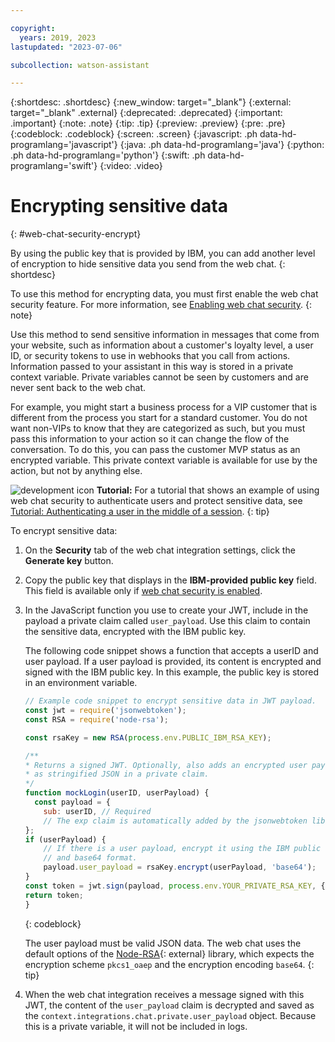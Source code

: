 ```yaml
---

copyright:
  years: 2019, 2023
lastupdated: "2023-07-06"

subcollection: watson-assistant

---
```


{:shortdesc: .shortdesc}
{:new_window: target="_blank"}
{:external: target="_blank" .external}
{:deprecated: .deprecated}
{:important: .important}
{:note: .note}
{:tip: .tip}
{:preview: .preview}
{:pre: .pre}
{:codeblock: .codeblock}
{:screen: .screen}
{:javascript: .ph data-hd-programlang='javascript'}
{:java: .ph data-hd-programlang='java'}
{:python: .ph data-hd-programlang='python'}
{:swift: .ph data-hd-programlang='swift'}
{:video: .video}



# Encrypting sensitive data
{: #web-chat-security-encrypt}

By using the public key that is provided by IBM, you can add another level of encryption to hide sensitive data you send from the web chat.
{: shortdesc}

To use this method for encrypting data, you must first enable the web chat security feature. For more information, see [Enabling web chat security](/docs/watson-assistant?topic=watson-assistant-web-chat-security-enable).
{: note}

Use this method to send sensitive information in messages that come from your website, such as information about a customer's loyalty level, a user ID, or security tokens to use in webhooks that you call from actions. Information passed to your assistant in this way is stored in a private context variable. Private variables cannot be seen by customers and are never sent back to the web chat.

For example, you might start a business process for a VIP customer that is different from the process you start for a standard customer. You do not want non-VIPs to know that they are categorized as such, but you must pass this information to your action so it can change the flow of the conversation. To do this, you can pass the customer MVP status as an encrypted variable. This private context variable is available for use by the action, but not by anything else.

![development icon](images/development-icon.png) **Tutorial:** For a tutorial that shows an example of using web chat security to authenticate users and protect sensitive data, see [Tutorial: Authenticating a user in the middle of a session](/docs/watson-assistant?topic=watson-assistant-web-chat-develop-security).
{: tip}

To encrypt sensitive data:

1. On the **Security** tab of the web chat integration settings, click the **Generate key** button. 

1. Copy the public key that displays in the **IBM-provided public key** field. This field is available only if [web chat security is enabled](#web-chat-security-enable).

1. In the JavaScript function you use to create your JWT, include in the payload a private claim called `user_payload`. Use this claim to contain the sensitive data, encrypted with the IBM public key.

    The following code snippet shows a function that accepts a userID and user payload. If a user payload is provided, its content is encrypted and signed with the IBM public key. In this example, the public key is stored in an environment variable.

    ```javascript
    // Example code snippet to encrypt sensitive data in JWT payload.
    const jwt = require('jsonwebtoken');
    const RSA = require('node-rsa');

    const rsaKey = new RSA(process.env.PUBLIC_IBM_RSA_KEY);

    /**
    * Returns a signed JWT. Optionally, also adds an encrypted user payload
    * as stringified JSON in a private claim.
    */
    function mockLogin(userID, userPayload) {
      const payload = {
        sub: userID, // Required
        // The exp claim is automatically added by the jsonwebtoken library.
    };
    if (userPayload) {
        // If there is a user payload, encrypt it using the IBM public key
        // and base64 format.
        payload.user_payload = rsaKey.encrypt(userPayload, 'base64');
    }
    const token = jwt.sign(payload, process.env.YOUR_PRIVATE_RSA_KEY, { algorithm: 'RS256', expiresIn: '1h' });
    return token;
    }
    ```
    {: codeblock}

    The user payload must be valid JSON data. The web chat uses the default options of the [Node-RSA](https://www.npmjs.com/package/node-rsa){: external} library, which expects the encryption scheme `pkcs1_oaep` and the encryption encoding `base64`.
    {: tip}

1. When the web chat integration receives a message signed with this JWT, the content of the `user_payload` claim is decrypted and saved as the `context.integrations.chat.private.user_payload` object. Because this is a private variable, it will not be included in logs.

